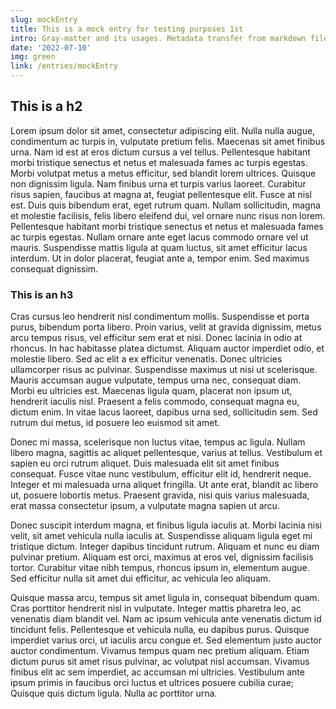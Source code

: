 ```yaml
---
slug: mockEntry
title: This is a mock entry for testing purposes 1st
intro: Gray-matter and its usages. Metadata transfer from markdown files to components
date: '2022-07-10'
img: green
link: /entries/mockEntry
---
```


## This is a h2

Lorem ipsum dolor sit amet, consectetur adipiscing elit. Nulla nulla augue, condimentum ac turpis in, vulputate pretium felis. Maecenas sit amet finibus urna. Nam id est at eros dictum cursus a vel tellus. Pellentesque habitant morbi tristique senectus et netus et malesuada fames ac turpis egestas. Morbi volutpat metus a metus efficitur, sed blandit lorem ultrices. Quisque non dignissim ligula. Nam finibus urna et turpis varius laoreet. Curabitur risus sapien, faucibus at magna at, feugiat pellentesque elit. Fusce at nisl est. Duis quis bibendum erat, eget rutrum quam. Nullam sollicitudin, magna et molestie facilisis, felis libero eleifend dui, vel ornare nunc risus non lorem. Pellentesque habitant morbi tristique senectus et netus et malesuada fames ac turpis egestas. Nullam ornare ante eget lacus commodo ornare vel ut mauris. Suspendisse mattis ligula at quam luctus, sit amet efficitur lacus interdum. Ut in dolor placerat, feugiat ante a, tempor enim. Sed maximus consequat dignissim.

### This is an h3

Cras cursus leo hendrerit nisl condimentum mollis. Suspendisse et porta purus, bibendum porta libero. Proin varius, velit at gravida dignissim, metus arcu tempus risus, vel efficitur sem erat et nisi. Donec lacinia in odio at rhoncus. In hac habitasse platea dictumst. Aliquam auctor imperdiet odio, et molestie libero. Sed ac elit a ex efficitur venenatis. Donec ultricies ullamcorper risus ac pulvinar. Suspendisse maximus ut nisi ut scelerisque. Mauris accumsan augue vulputate, tempus urna nec, consequat diam. Morbi eu ultricies est. Maecenas ligula quam, placerat non ipsum ut, hendrerit iaculis nisl. Praesent a felis commodo, consequat magna eu, dictum enim. In vitae lacus laoreet, dapibus urna sed, sollicitudin sem. Sed rutrum dui metus, id posuere leo euismod sit amet.

Donec mi massa, scelerisque non luctus vitae, tempus ac ligula. Nullam libero magna, sagittis ac aliquet pellentesque, varius at tellus. Vestibulum et sapien eu orci rutrum aliquet. Duis malesuada elit sit amet finibus consequat. Fusce vitae nunc vestibulum, efficitur elit id, hendrerit neque. Integer et mi malesuada urna aliquet fringilla. Ut ante erat, blandit ac libero ut, posuere lobortis metus. Praesent gravida, nisi quis varius malesuada, erat massa consectetur ipsum, a vulputate magna sapien ut arcu.

Donec suscipit interdum magna, et finibus ligula iaculis at. Morbi lacinia nisi velit, sit amet vehicula nulla iaculis at. Suspendisse aliquam ligula eget mi tristique dictum. Integer dapibus tincidunt rutrum. Aliquam et nunc eu diam pulvinar pretium. Aliquam est orci, maximus at eros vel, dignissim facilisis tortor. Curabitur vitae nibh tempus, rhoncus ipsum in, elementum augue. Sed efficitur nulla sit amet dui efficitur, ac vehicula leo aliquam.

Quisque massa arcu, tempus sit amet ligula in, consequat bibendum quam. Cras porttitor hendrerit nisl in vulputate. Integer mattis pharetra leo, ac venenatis diam blandit vel. Nam ac ipsum vehicula ante venenatis dictum id tincidunt felis. Pellentesque et vehicula nulla, eu dapibus purus. Quisque imperdiet varius orci, ut iaculis arcu congue et. Sed elementum justo auctor auctor condimentum. Vivamus tempus quam nec pretium aliquam. Etiam dictum purus sit amet risus pulvinar, ac volutpat nisl accumsan. Vivamus finibus elit ac sem imperdiet, ac accumsan mi ultricies. Vestibulum ante ipsum primis in faucibus orci luctus et ultrices posuere cubilia curae; Quisque quis dictum ligula. Nulla ac porttitor urna.
